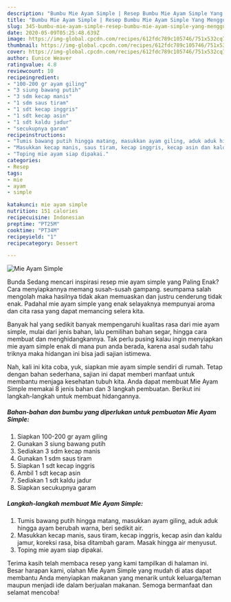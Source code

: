 ```yaml
---
description: "Bumbu Mie Ayam Simple | Resep Bumbu Mie Ayam Simple Yang Menggugah Selera"
title: "Bumbu Mie Ayam Simple | Resep Bumbu Mie Ayam Simple Yang Menggugah Selera"
slug: 345-bumbu-mie-ayam-simple-resep-bumbu-mie-ayam-simple-yang-menggugah-selera
date: 2020-05-09T05:25:48.639Z
image: https://img-global.cpcdn.com/recipes/612fdc789c105746/751x532cq70/mie-ayam-simple-foto-resep-utama.jpg
thumbnail: https://img-global.cpcdn.com/recipes/612fdc789c105746/751x532cq70/mie-ayam-simple-foto-resep-utama.jpg
cover: https://img-global.cpcdn.com/recipes/612fdc789c105746/751x532cq70/mie-ayam-simple-foto-resep-utama.jpg
author: Eunice Weaver
ratingvalue: 4.8
reviewcount: 10
recipeingredient:
- "100-200 gr ayam giling"
- "3 siung bawang putih"
- "3 sdm kecap manis"
- "1 sdm saus tiram"
- "1 sdt kecap inggris"
- "1 sdt kecap asin"
- "1 sdt kaldu jadur"
- "secukupnya garam"
recipeinstructions:
- "Tumis bawang putih hingga matang, masukkan ayam giling, aduk aduk hingga ayam berubah warna, beri sedikit air."
- "Masukkan kecap manis, saus tiram, kecap inggris, kecap asin dan kaldu jamur, koreksi rasa, bisa ditambah garam. Masak hingga air menyusut."
- "Toping mie ayam siap dipakai."
categories:
- Resep
tags:
- mie
- ayam
- simple

katakunci: mie ayam simple 
nutrition: 151 calories
recipecuisine: Indonesian
preptime: "PT25M"
cooktime: "PT34M"
recipeyield: "1"
recipecategory: Dessert

---
```



![Mie Ayam Simple](https://img-global.cpcdn.com/recipes/612fdc789c105746/751x532cq70/mie-ayam-simple-foto-resep-utama.jpg)

Bunda Sedang mencari inspirasi resep mie ayam simple yang Paling Enak? Cara menyiapkannya memang susah-susah gampang. seumpama salah mengolah maka hasilnya tidak akan memuaskan dan justru cenderung tidak enak. Padahal mie ayam simple yang enak selayaknya mempunyai aroma dan cita rasa yang dapat memancing selera kita.

Banyak hal yang sedikit banyak mempengaruhi kualitas rasa dari mie ayam simple, mulai dari jenis bahan, lalu pemilihan bahan segar, hingga cara membuat dan menghidangkannya. Tak perlu pusing kalau ingin menyiapkan mie ayam simple enak di mana pun anda berada, karena asal sudah tahu triknya maka hidangan ini bisa jadi sajian istimewa.




Nah, kali ini kita coba, yuk, siapkan mie ayam simple sendiri di rumah. Tetap dengan bahan sederhana, sajian ini dapat memberi manfaat untuk membantu menjaga kesehatan tubuh kita. Anda dapat membuat Mie Ayam Simple memakai 8 jenis bahan dan 3 langkah pembuatan. Berikut ini langkah-langkah untuk membuat hidangannya.

<!--inarticleads1-->

##### Bahan-bahan dan bumbu yang diperlukan untuk pembuatan Mie Ayam Simple:

1. Siapkan 100-200 gr ayam giling
1. Gunakan 3 siung bawang putih
1. Sediakan 3 sdm kecap manis
1. Gunakan 1 sdm saus tiram
1. Siapkan 1 sdt kecap inggris
1. Ambil 1 sdt kecap asin
1. Sediakan 1 sdt kaldu jadur
1. Siapkan secukupnya garam




<!--inarticleads2-->

##### Langkah-langkah membuat Mie Ayam Simple:

1. Tumis bawang putih hingga matang, masukkan ayam giling, aduk aduk hingga ayam berubah warna, beri sedikit air.
1. Masukkan kecap manis, saus tiram, kecap inggris, kecap asin dan kaldu jamur, koreksi rasa, bisa ditambah garam. Masak hingga air menyusut.
1. Toping mie ayam siap dipakai.




Terima kasih telah membaca resep yang kami tampilkan di halaman ini. Besar harapan kami, olahan Mie Ayam Simple yang mudah di atas dapat membantu Anda menyiapkan makanan yang menarik untuk keluarga/teman maupun menjadi ide dalam berjualan makanan. Semoga bermanfaat dan selamat mencoba!
